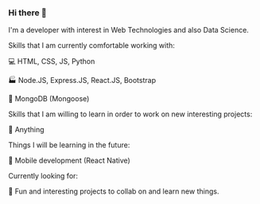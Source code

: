 ### Hi there 👋

I'm a developer with interest in Web Technologies and also Data Science. 

Skills that I am currently comfortable working with:     
   
:computer:  HTML, CSS, JS, Python  
   
:factory:  Node.JS, Express.JS, React.JS, Bootstrap  
    
:floppy_disk:  MongoDB (Mongoose)
 
Skills that I am willing to learn in order to work on new interesting projects:

:muscle:  Anything

Things I will be learning in the future:   
   
:iphone:  Mobile development (React Native)

Currently looking for:   
  
:handshake: Fun and interesting projects to collab on and learn new things. 

<!--
**msx-dev/msx-dev** is a ✨ _special_ ✨ repository because its `README.md` (this file) appears on your GitHub profile.

Here are some ideas to get you started:

- 🔭 I’m currently working on ...
- 🌱 I’m currently learning ...
- 👯 I’m looking to collaborate on ...
- 🤔 I’m looking for help with ...
- 💬 Ask me about ...
- 📫 How to reach me: ...
- 😄 Pronouns: ...
- ⚡ Fun fact: ...
-->

